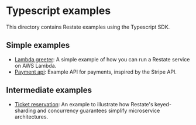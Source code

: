 # Typescript examples

This directory contains Restate examples using the Typescript SDK.

## Simple examples

* [Lambda greeter](lambda-greeter): A simple example of how you can run a Restate service on AWS Lambda.
* [Payment api](payment-api/): Example API for payments, inspired by the Stripe API.

## Intermediate examples

* [Ticket reservation](ticket-reservation): An example to illustrate how Restate's keyed-sharding and concurrency guarantees simplify microservice architectures.